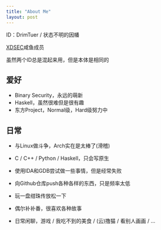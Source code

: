 ```yaml
---
title: "About Me"
layout: post
---
```


ID：DrimTuer / 状态不明的因幡

[XDSEC](https://github.com/XDSEC)咸鱼成员

虽然两个ID总是混起来用，但是本体是相同的

## 爱好

* Binary Security，永远的萌新
* Haskell，虽然很难但是很有趣
* 东方Project，Normal级，Hard级努力中

## 日常

* 与Linux做斗争，Arch实在是太棒了(滑稽)
* C / C++ / Python / Haskell，只会写原生
* 使用IDA和GDB尝试做一些事情，但是经常失败
* 向Github仓库push各种各样的东西，只是频率太低

* 玩一盘绀珠传放松一下
* 偶尔补补番，很喜欢各种故事
* 日常闲聊，游戏 / 我吃不到的美食 / (云)撸猫 / 看别人画画 / ...

